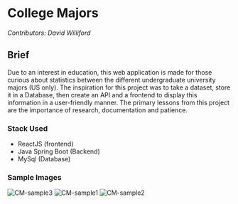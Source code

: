 # College Majors
*Contributors: David Williford*

## Brief 
Due to an interest in education, this web application is made for those curious about statistics between the different undergraduate university majors (US only). The inspiration for this project was to take a dataset, store it in a Database, then create an API and a frontend to display this information in a user-friendly manner. The primary lessons from this project are the importance of research, documentation and patience.


### Stack Used 
* ReactJS (frontend)
* Java Spring Boot (Backend)
* MySql (Database)


### Sample Images 
![CM-sample3](https://user-images.githubusercontent.com/92596851/229863725-7e87d0ca-adf3-4779-a52b-784ed6d74dfb.png)
![CM-sample1](https://user-images.githubusercontent.com/92596851/229863728-3771fe42-2933-470b-997d-870a9b4ad3e3.png)
![CM-sample2](https://user-images.githubusercontent.com/92596851/229863732-b1bc592c-7280-446e-b2bc-275a93362d03.png)
